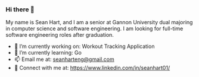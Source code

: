 ### Hi there 👋

My name is Sean Hart, and I am a senior at Gannon University dual majoring in computer science and software engineering. I am looking for full-time software engineering roles after graduation.

- 🔭 I’m currently working on: Workout Tracking Application
- 🌱 I’m currently learning: Go
- 📫 Email me at: seanharteng@gmail.com
- 🤝 Connect with me at: https://www.linkedin.com/in/seanhart01/
